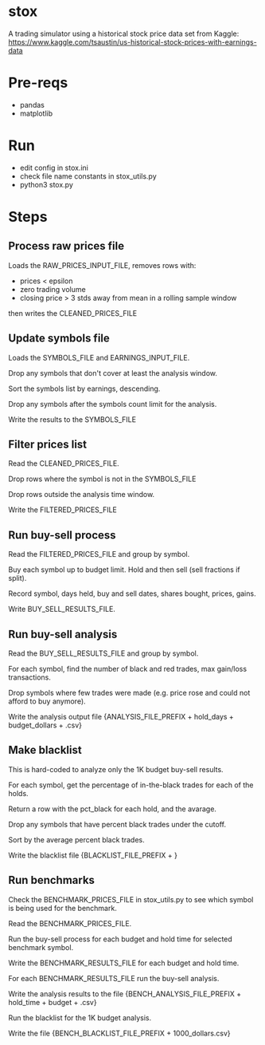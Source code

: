 # stox
A trading simulator using a historical stock price data set from Kaggle: https://www.kaggle.com/tsaustin/us-historical-stock-prices-with-earnings-data

# Pre-reqs
* pandas
* matplotlib

# Run
* edit config in stox.ini
* check file name constants in stox_utils.py
* python3 stox.py

# Steps

## Process raw prices file
Loads the RAW_PRICES_INPUT_FILE, removes rows with:
* prices < epsilon
* zero trading volume
* closing price > 3 stds away from mean in a rolling sample window

then writes the CLEANED_PRICES_FILE

## Update symbols file
Loads the SYMBOLS_FILE and EARNINGS_INPUT_FILE.

Drop any symbols that don't cover at least the analysis window.

Sort the symbols list by earnings, descending.

Drop any symbols after the symbols count limit for the analysis.

Write the results to the SYMBOLS_FILE


## Filter prices list
Read the CLEANED_PRICES_FILE.

Drop rows where the symbol is not in the SYMBOLS_FILE

Drop rows outside the analysis time window.

Write the FILTERED_PRICES_FILE


## Run buy-sell process
Read the FILTERED_PRICES_FILE and group by symbol.

Buy each symbol up to budget limit. Hold and then sell (sell fractions if split). 

Record symbol, days held, buy and sell dates, shares bought, prices, gains.

Write BUY_SELL_RESULTS_FILE.

## Run buy-sell analysis
Read the BUY_SELL_RESULTS_FILE and group by symbol.

For each symbol, find the number of black and red trades, max gain/loss transactions.

Drop symbols where few trades were made (e.g. price rose and could not afford to buy anymore).

Write the analysis output file {ANALYSIS_FILE_PREFIX + hold_days + budget_dollars + .csv}

## Make blacklist
This is hard-coded to analyze only the 1K budget buy-sell results.

For each symbol, get the percentage of in-the-black trades for each of the holds.

Return a row with the pct_black for each hold, and the avarage.

Drop any symbols that have percent black trades under the cutoff.

Sort by the average percent black trades.

Write the blacklist file {BLACKLIST_FILE_PREFIX + }

## Run benchmarks
Check the BENCHMARK_PRICES_FILE in stox_utils.py to see which symbol is being used for the benchmark.

Read the BENCHMARK_PRICES_FILE.

Run the buy-sell process for each budget and hold time for selected benchmark symbol.

Write the BENCHMARK_RESULTS_FILE for each budget and hold time.

For each BENCHMARK_RESULTS_FILE run the buy-sell analysis.

Write the analysis results to the file {BENCH_ANALYSIS_FILE_PREFIX + hold_time + budget + .csv}

Run the blacklist for the 1K budget analysis.

Write the file {BENCH_BLACKLIST_FILE_PREFIX + 1000_dollars.csv}








